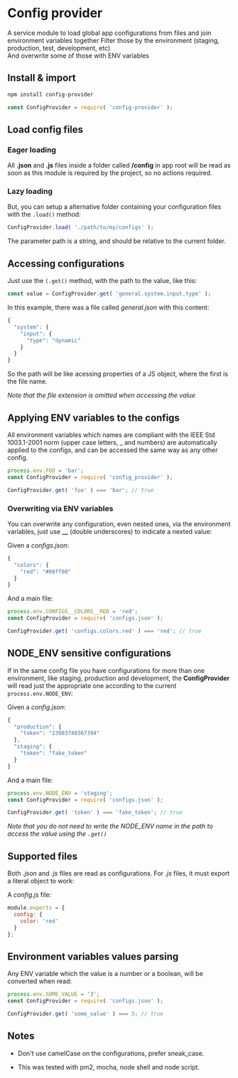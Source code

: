 # Config provider

A service module to load global app configurations from files and join environment variables together
Filter those by the environment (staging, production, test, development, etc)  
And overwrite some of those with ENV variables

## Install & import

```bash
npm install config-provider
```

```js
const ConfigProvider = require( 'config-provider' );
```

## Load config files

### Eager loading
All **.json** and **.js** files inside a folder called **/config** in app root will
be read as soon as this module is required by the project, so no actions required.


### Lazy loading
But, you can setup a alternative folder containing your configuration files with the `.load()` method:

```js
ConfigProvider.load( './path/to/my/configs' );
```

The parameter path is a string, and should be relative to the current folder.

## Accessing configurations

Just use the `(.get()` method, with the path to the value, like this:

```js
const value = ConfigProvider.get( 'general.system.input.type' );
```

In this example, there was a file called *general.json* with this content:
```js
{
  "system": {
    "input": {
      "type": "dynamic"
    }
  }
}
```

So the path will be like acessing properties of a JS object, where the first is the file name.

*Note that the file extension is omitted when accessing the value*

## Applying ENV variables to the configs

All environment variables which names are compliant with the IEEE Std 1003.1-2001 norm
(upper case letters, _ and numbers) are automatically applied to the configs, and can be
accessed the same way as any other config.

```js
process.env.FOO = 'bar';
const ConfigProvider = require( 'config_provider' );

ConfigProvider.get( 'foo' ) === 'bar'; // true
```

### Overwriting via ENV variables

You can overwrite any configuration, even nested ones, via the environment variables, just use **__**
(double underscores) to indicate a nexted value:


Given a *configs.json*:
```js
{
  "colors": {
    "red": "#00ff00"
  }
}
```

And a main file:
```js
process.env.CONFIGS__COLORS__RED = 'red';
const ConfigProvider = require( 'configs.json' );

ConfigProvider.get( 'configs.colors.red' ) === 'red'; // true
```

## NODE_ENV sensitive configurations

If in the same config file you have configurations for more than one environment, like staging,
production and development, the **ConfigProvider** will read just the appropriate one according
to the current `process.env.NODE_ENV`:

Given a *config.json*:
```js
{
  "production": {
    "token": "23983748367394"
  },
  "staging": {
    "token": "fake_token"
  }
}
```

And a main file:
```js
process.env.NODE_ENV = 'staging';
const ConfigProvider = require( 'configs.json' );

ConfigProvider.get( 'token' ) === 'fake_token'; // true
```

*Note that you do not need to write the NODE_ENV name in the path to access the value using the `.get()`*

## Supported files

Both *.json* and *.js* files are read as configurations. For *.js* files, it must export a literal object to work:

A *config.js* file:
```js
module.exports = {
  config: {
    color: 'red'
  }
};
```

## Environment variables values parsing

Any ENV variable which the value is a number or a boolean, will be converted when read:

```js
process.env.SOME_VALUE = '3';
const ConfigProvider = require( 'configs.json' );

ConfigProvider.get( 'some_value' ) === 3; // true
```

## Notes

- Don't use camelCase on the configurations, prefer sneak_case.

- This was tested with pm2, mocha, node shell and node script.
